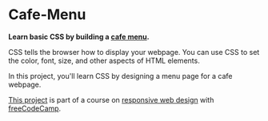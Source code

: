 # Cafe-Menu

<strong>Learn basic CSS by building a <a href="https://teoptl.github.io/Cafe-Menu">cafe menu</a>.</strong>

CSS tells the browser how to display your webpage. You can use CSS to set the color, font, size, and other aspects of HTML elements.

In this project, you'll learn CSS by designing a menu page for a cafe webpage.

<a href="https://www.freecodecamp.org/learn/2022/responsive-web-design/learn-html-by-building-a-cat-photo-app/step-1">This project</a> is part of a course on <a href="https://www.freecodecamp.org/learn/2022/responsive-web-design">responsive web design</a> with <a href="https://www.freecodecamp.org">freeCodeCamp</a>.
